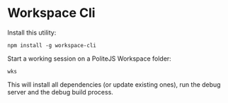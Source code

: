 Workspace Cli
=============

Install this utility:

    npm install -g workspace-cli
    
Start a working session on a PoliteJS Workspace folder:

    wks
    
This will install all dependencies (or update existing ones), run the debug server and the debug build process.